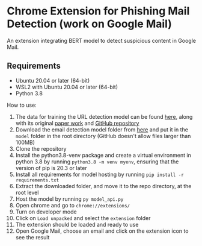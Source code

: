 # Chrome Extension for Phishing Mail Detection (work on Google Mail)

An extension integrating BERT model to detect suspicious content in Google Mail.

## Requirements
- Ubuntu 20.04 or later (64-bit)
- WSL2 with Ubuntu 20.04 or later (64-bit)
- Python 3.8

How to use:

1. The data for training the URL detection model can be found [here](https://drive.google.com/drive/folders/1fb2mrGawaVd_NkcYfVv9875cFLSN9-Lp?usp=sharing), along with its original [paper work](https://arxiv.org/abs/1802.03162) and [GitHub repository](https://github.com/Antimalweb/URLNet?tab=readme-ov-file)
2. Download the email detection model folder from [here](https://drive.google.com/drive/folders/1DiAjM2khgWMKamvy643ZqPLIPBTxgTd-) and put it in the `model` folder in the root directory (GitHub doesn't allow files larger than 100MB)
3. Clone the repository
4. Install the python3.8-venv package and create a virtual environment in python 3.8 by running `python3.8 -m venv myenv`, ensuring that the version of pip is 20.3 or later
5. Install all requirements for model hosting by running `pip install -r requirements.txt`
6. Extract the downloaded folder, and move it to the repo directory, at the root level
7. Host the model by running `py model_api.py`
8. Open chrome and go to `chrome://extensions/`
9. Turn on developer mode
10. Click on `Load unpacked` and select the `extension` folder
11. The extension should be loaded and ready to use
12. Open Google Mail, choose an email and click on the extension icon to see the result
